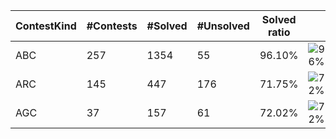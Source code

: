 | ContestKind | #Contests | #Solved | #Unsolved | Solved ratio | |
| - | - | - | - | - | - |
| ABC | 257 | 1354 | 55 | 96.10% | ![96%](https://progress-bar.dev/96?title=Solved) |
| ARC | 145 | 447 | 176 | 71.75% | ![72%](https://progress-bar.dev/72?title=Solved) |
| AGC | 37 | 157 | 61 | 72.02% | ![72%](https://progress-bar.dev/72?title=Solved) |
